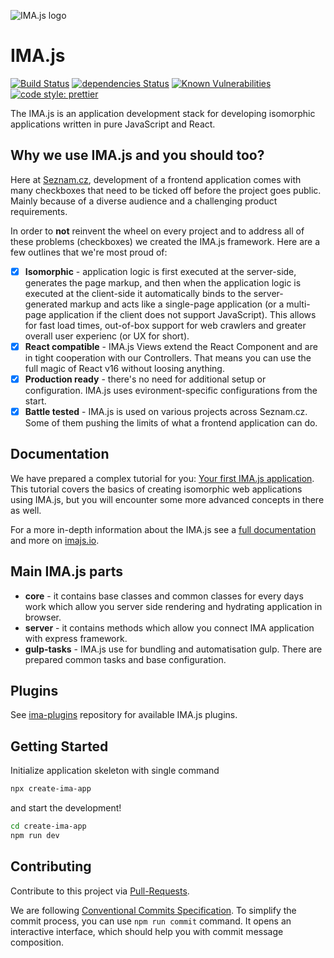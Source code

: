 ![IMA.js logo](https://imajs.io/img/imajs-logo.png)

# IMA.js

[![Build Status](https://travis-ci.com/seznam/ima.svg?branch=master)](https://travis-ci.com/seznam/ima) [![dependencies Status](https://david-dm.org/seznam/ima/status.svg)](https://david-dm.org/seznam/ima)
[![Known Vulnerabilities](https://snyk.io/test/npm/ima/badge.svg)](https://snyk.io/test/npm/ima)
[![code style: prettier](https://img.shields.io/badge/code_style-prettier-ff69b4.svg?style=flat-square)](https://github.com/prettier/prettier)

The IMA.js is an application development stack for developing isomorphic
applications written in pure JavaScript and React.

## Why we use IMA.js and you should too?

Here at [Seznam.cz](https://www.seznam.cz), development of a frontend application comes with many checkboxes that need to be ticked off before the project goes public. Mainly because of a diverse audience and a challenging product requirements.

In order to **not** reinvent the wheel on every project and to address all of these problems (checkboxes) we created the IMA.js framework. Here are a few outlines that we're most proud of:

- [X] **Isomorphic** - application logic is first executed at the server-side, generates the page markup, and then when the application logic is executed at the client-side it automatically binds to the server-generated markup and acts like a single-page application (or a multi-page application if the client does not support JavaScript). This allows for fast load times, out-of-box support for web crawlers and greater overall user experienc (or UX for short).
- [X] **React compatible** - IMA.js Views extend the React Component and are in tight cooperation with our Controllers. That means you can use the full magic of React v16 without loosing anything.
- [X] **Production ready** - there's no need for additional setup or configuration. IMA.js uses evironment-specific configurations from the start.
- [X] **Battle tested** - IMA.js is used on various projects across Seznam.cz. Some of them pushing the limits of what a frontend application can do.

## Documentation

We have prepared a complex tutorial for you:
[Your first IMA.js application](https://imajs.io/tutorial/introduction).
This tutorial covers the basics of creating isomorphic web applications using
IMA.js, but you will encounter some more advanced concepts in there as well.

For a more in-depth information about the IMA.js see a [full documentation](https://imajs.io/docs) and more on [imajs.io](https://imajs.io/docs).

## Main IMA.js parts
- **core** - it contains base classes and common classes for every days work which allow you server side rendering and hydrating application in browser.
- **server** - it contains methods which allow you connect IMA application with express framework.
- **gulp-tasks** - IMA.js use for bundling and automatisation gulp. There are prepared common tasks and base configuration.

## Plugins
See [ima-plugins](https://github.com/seznam/IMA.js-plugins) repository for available IMA.js plugins.

## Getting Started
Initialize application skeleton with single command

```bash
npx create-ima-app
```

and start the development!

```bash
cd create-ima-app
npm run dev
```

## Contributing

Contribute to this project via [Pull-Requests](https://github.com/seznam/ima/pulls).

We are following [Conventional Commits Specification](https://www.conventionalcommits.org/en/v1.0.0/#summary). To simplify the commit process, you can use `npm run commit` command. It opens an interactive interface, which should help you with commit message composition.
